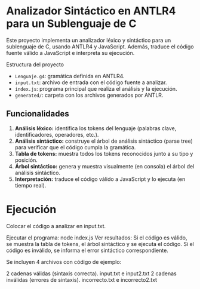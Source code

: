 # Analizador Sintáctico en ANTLR4 para un Sublenguaje de C

Este proyecto implementa un analizador léxico y sintáctico para un sublenguaje de C, usando ANTLR4 y JavaScript. Además, traduce el código fuente válido a JavaScript e interpreta su ejecución.

 Estructura del proyecto

- `Lenguaje.g4`: gramática definida en ANTLR4.
- `input.txt`: archivo de entrada con el código fuente a analizar.
- `index.js`: programa principal que realiza el análisis y la ejecución.
- `generated/`: carpeta con los archivos generados por ANTLR.


##  Funcionalidades

1. **Análisis léxico:** identifica los tokens del lenguaje (palabras clave, identificadores, operadores, etc.).
2. **Análisis sintáctico:** construye el árbol de análisis sintáctico (parse tree) para verificar que el código cumpla la gramática.
3. **Tabla de tokens:** muestra todos los tokens reconocidos junto a su tipo y posición.
4. **Árbol sintáctico:** genera y muestra visualmente (en consola) el árbol del análisis sintáctico.
5. **Interpretación:** traduce el código válido a JavaScript y lo ejecuta (en tiempo real).

# Ejecución

Colocar el código a analizar en input.txt.

Ejecutar el programa:  node index.js
Ver resultados:
Si el código es válido, se muestra la tabla de tokens, el árbol sintáctico y se ejecuta el código.
Si el código es inválido, se informa el error sintáctico correspondiente.

Se incluyen 4 archivos con código de ejemplo:

2 cadenas válidas (sintaxis correcta). input.txt e input2.txt
2 cadenas inválidas (errores de sintaxis). incorrecto.txt e incorrecto2.txt
  

